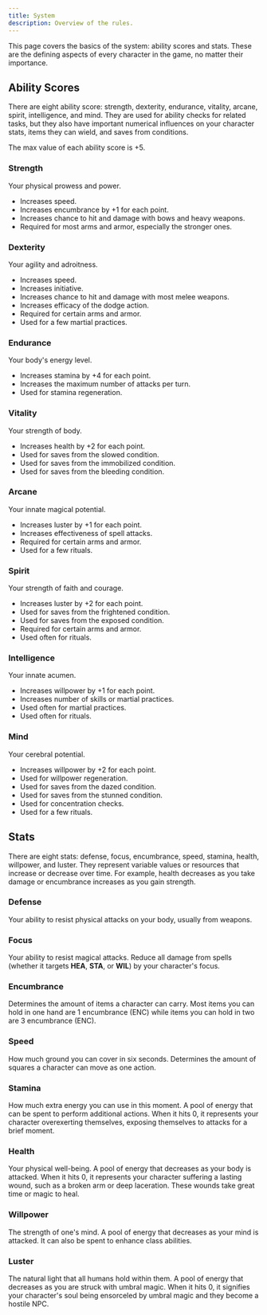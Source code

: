```yaml
---
title: System
description: Overview of the rules.
---
```


This page covers the basics of the system: ability scores and stats. These are the defining aspects of every character in the game, no matter their importance.

## Ability Scores

There are eight ability score: strength, dexterity, endurance, vitality, arcane, spirit, intelligence, and mind. They are used for ability checks for related tasks, but they also have important numerical influences on your character stats, items they can wield, and saves from conditions.

The max value of each ability score is +5.

### Strength

Your physical prowess and power.

- Increases speed.
- Increases encumbrance by +1 for each point.
- Increases chance to hit and damage with bows and heavy weapons.
- Required for most arms and armor, especially the stronger ones.

### Dexterity

Your agility and adroitness.

- Increases speed.
- Increases initiative.
- Increases chance to hit and damage with most melee weapons.
- Increases efficacy of the dodge action.
- Required for certain arms and armor.
- Used for a few martial practices.

### Endurance

Your body's energy level.

- Increases stamina by +4 for each point.
- Increases the maximum number of attacks per turn.
- Used for stamina regeneration.

### Vitality

Your strength of body.

- Increases health by +2 for each point.
- Used for saves from the slowed condition.
- Used for saves from the immobilized condition.
- Used for saves from the bleeding condition.

### Arcane

Your innate magical potential.

- Increases luster by +1 for each point.
- Increases effectiveness of spell attacks.
- Required for certain arms and armor.
- Used for a few rituals.

### Spirit

Your strength of faith and courage.

- Increases luster by +2 for each point.
- Used for saves from the frightened condition.
- Used for saves from the exposed condition.
- Required for certain arms and armor.
- Used often for rituals.

### Intelligence

Your innate acumen.

- Increases willpower by +1 for each point.
- Increases number of skills or martial practices.
- Used often for martial practices.
- Used often for rituals.

### Mind

Your cerebral potential.

- Increases willpower by +2 for each point.
- Used for willpower regeneration.
- Used for saves from the dazed condition.
- Used for saves from the stunned condition.
- Used for concentration checks.
- Used for a few rituals.

## Stats

There are eight stats: defense, focus, encumbrance, speed, stamina, health, willpower, and luster. They represent variable values or resources that increase or decrease over time. For example, health decreases as you take damage or encumbrance increases as you gain strength.

### Defense

Your ability to resist physical attacks on your body, usually from weapons.

### Focus

Your ability to resist magical attacks. Reduce all damage from spells (whether it targets **HEA**, **STA**, or **WIL**) by your character's focus.

### Encumbrance

Determines the amount of items a character can carry. Most items you can hold in one hand are 1 encumbrance (ENC) while items you can hold in two are 3 encumbrance (ENC).

### Speed

How much ground you can cover in six seconds. Determines the amount of squares a character can move as one action.

### Stamina

How much extra energy you can use in this moment. A pool of energy that can be spent to perform additional actions. When it hits 0, it represents your character overexerting themselves, exposing themselves to attacks for a brief moment.

### Health

Your physical well-being. A pool of energy that decreases as your body is attacked. When it hits 0, it represents your character suffering a lasting wound, such as a broken arm or deep laceration. These wounds take great time or magic to heal.

### Willpower

The strength of one's mind. A pool of energy that decreases as your mind is attacked. It can also be spent to enhance class abilities.

### Luster

The natural light that all humans hold within them. A pool of energy that decreases as you are struck with umbral magic. When it hits 0, it signifies your character's soul being ensorceled by umbral magic and they become a hostile NPC.
